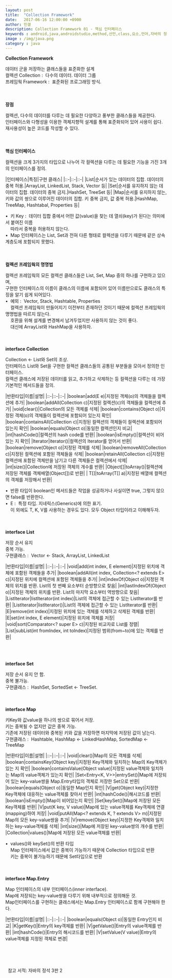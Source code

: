 ```yaml
---
layout: post
title:  "Collection Framework"
date:   2017-06-16 12:00:00 +0900
author: 민갤
description: Collection Framework 01 - 핵심 인터페이스
keywords : android,java,androidstudio,method,선언,class,요소,언어,자바의 정석,프로그래밍,Collection,Framework,CollectionFramework,Set,List,Map
image : /img/java.png
category : java
---
```

<div><strong class="h2">Collection Framework</strong></div><p></p>
<div>데이터 군을 저장하는 클래스들을 표준화한 설계</div>
<div>컬렉션 Collection :&nbsp; 다수의 데이터. 데이터 그룹</div>
<div>프레임웍 Framework :&nbsp; 표준화된 프로그래밍 방식.</div>

<br>
<br>
<br>

<div><strong>장점</strong></div><p></p>
<div>컬렉션, 다수의 데이터를 다루는 데 필요한 다양하고 풍부한 클래스들을 제공한다.</div>
<div>인터페이스와 다형성을 이용한 객체지향적 설계를 통해 표준화되어 있어 사용이 쉽다.</div>
<div>재사용성이 높은 코드를 작성할 수 있다.</div>

<br>
<br>
<br>

<div><strong>핵심 인터페이스</strong></div><p></p>
<div>컬렉션을 크게 3가지의 타입으로 나누어 각 컬렉션을 다루는 데 필요한 기능을 가진 3개의 인터페이스를 정의.</div>

|인터페이스|특징|구현 클래스|
|::-|::-|::-|
|List|순서가 있는 데이터의 집합. 데이터의 중복 허용.|ArrayList, LinkedList, Stack, Vector 등|
|Set|순서를 유지하지 않는 데이터의 집합. 데이터의 중복 금지.|HashSet, TreeSet 등|
|Map|순서를 유지하지 않는, 키와 값의 쌍으로 이루어진 데이터의 집합. 키 중복 금지, 값 중복 허용.|HashMap, TreeMap, Hashtabal, Properties 등|

<div>&#149;&nbsp; 키 Key :&nbsp; 데이터 집합 중에서 어떤 값(value)을 찾는 데 열쇠(key)가 된다는 의미에서 붙여진 이름</div>
<div>&nbsp; &nbsp; 따라서 중복을 허용하지 않는다.</div>
<div>&#149;&nbsp; Map 인터페이스는 List, Set과 전혀 다른 형태로 컬렉션을 다루기 때문에 같은 상속계층도에 포함되지 못했다.</div>

<br>
<br>
<br>

<div><strong>컬렉션 프레임웍의 명명법</strong></div><p></p>
<div>컬렉션 프레임웍의 모든 컬렉션 클래스들은 List, Set, Map 중의 하나를 구현하고 있으며,</div>
<div>구현한 인터페이스의 이름이 클래스의 이름에 포함되어 있어 이름만으로도 클래스의 특징을 알기 쉽게 되어있다.</div>
<div>&#149;&nbsp; 예외 :&nbsp; Vector, Stack, Hashtable, Properties</div>
<div>&nbsp; &nbsp; 컬렉션 프레임웍이 만들어지기 이전부터 존재하던 것이기 때문에 컬렉션 프레임웍의 명명법을 따르지 않는다.</div>
<div>&nbsp; &nbsp; 호환을 위해 설계를 변경해서 남겨두었지만 사용하지 않는 것이 좋다.</div>
<div>&nbsp; &nbsp; 대신에 ArrayList와 HashMap을 사용하자.</div>

<br>
<br>
<br>

<div><strong>interface Collection</strong></div><p></p>
<div>Collection ← List와 Set의 조상.</div>
<div>인터페이스 List와 Set을 구현한 컬렉션 클래스들의 공통된 부분들을 모아서 정의한 인터페이스.</div>
<div>컬렉션 클래스에 저장된 데이터를 읽고, 추가하고 삭제하는 등 컬렉션을 다루는 데 가장 기본적인 메서드들을 정의.</div>

|반환타입|이름|설명|
|::-|::-|::-|
|boolean|add(E e)|지정된 객체(o)의 객체들을 컬렉션에 추가|
|boolean|addAll(Collection<? extends E> c)|지정된 컬렉션(c)의 객체들을 컬렉션에 추가|
|void|clear()|Collection의 모든 객체를 삭제|
|boolean|contains(Object o)|지정된 객체(o)의 객체들이 컬렉션에 포함되어 있는지 확인|
|boolean|containsAll(Collection<?> c)|지정된 컬렉션의 객체들이 컬렉션에 포함되어 있는지 확인|
|boolean|equals(Object o)|동일한 컬렉션인지 비교|
|int|hashCode()|컬렉션의 hash code를 반환|
|boolean|isEmpty()|컬렉션이 비어있는 지 확인|
|Iterator<E>|iterator()|컬렉션의 Iterator를 얻어서 반환|
|boolean|remove(Object o)|지정된 객체를 삭제|
|boolean|removeAll(Collection<?> c)|지정된 컬렉션에 포함된 객체들을 삭제|
|boolean|retainAll(Collection<?> c)|지정된 컬렉션에 포함된 객체만을 남기고 다른 객체들은 컬렉션에서 삭제|
|int|size()|Collection에 저장된 객체의 개수를 반환|
|Object[]|toArray()|컬렉션에 저장된 객체를 객체배열(Object[])로 반환|
|<T> T[]|toArray(T[] a)|지정된 배열에 컬렉션의 객체를 저장해서 반환|

<div>&#149;&nbsp; 반환 타입이 boolean인 메서드들은 작업을 성공하거나 사실이면 true, 그렇지 않으면 false를 반환한다.</div>
<div>&#149;&nbsp; E :&nbsp; 특정 타입. 지네릭스(Generics)에 의한 표기.</div>
<div>&nbsp; &nbsp; 이 외에도 T, K, V를 사용하는 경우도 있다. 모두 Object 타입이라고 이해해두자.</div>

<br>
<br>
<br>

<div><strong>interface List</strong></div><p></p>
<div>저장 순서 유지</div>
<div>중복 가능.</div>
<div>구현클래스 :&nbsp; Vector ← Stack, ArrayList, LinkedList</div>

|반환타입|이름|설명|
|::-|::-|::-|
|void|add(int index, E element)|지정된 위치에 객체에 포함된 객체들을 추가|
|boolean|addAll(int index, Collection<? extends E> c)|지정된 위치에 컬렉션에 포함된 객체들을 추가|
|int|indexOf(Object o)|지정된 객체의 위치를 반환. List의 첫 번째 요소부터 순방향으로 찾음|
|int|lastIndexOf(Object o)|지정된 객체의 위치를 반환. List의 마지막 요소부터 역방향으로 찾음|
|ListIterator<E>|listIterator(int index)|List의 객체에 접근할 수 있는 ListIterator를 반환|
|ListIterator<E>|listIterator()|List의 객체에 접근할 수 있는 ListIterator를 반환|
|E|remove(int index)|지정된 위치에 있는 객체를 삭제하고 삭제된 객체를 반환|
|E|set(int index, E element)|지정된 위치에 객체를 저장|
|void|sort(Comparator<? super E> c)|지정된 비교자로 List를 정렬|
|List<E>|subList(int fromIndex, int toIndex)|지정된 범위(from~to)에 있는 객체를 반환|

<br>
<br>
<br>

<div><strong>interface Set</strong></div><p></p>
<div>저장 순서 유지 안 함.</div>
<div>중복 불가능.</div>
<div>구현클래스 :&nbsp; HashSet, SortedSet ← TreeSet.</div>

<br>
<br>
<br>

<div><strong>interface Map</strong></div><p></p>
<div>키Key와 값value을 하나의 쌍으로 묶어서 저장.</div>
<div>키는 중복될 수 없지만 값은 중복 가능.</div>
<div>기존에 저장된 데이터와 중복된 키와 값을 저장하면 마지막에 저장된 값이 남는다.</div>
<div>구현클래스 :&nbsp; Hashtable, HashMap ← LinkedHashMap, SortedMap ← TreeMap</div>

|반환타입|이름|설명|
|::-|::-|::-|
|void|clear()|Map의 모든 객체를 삭제|
|boolean|containsKey(Object key)|지정된 Key객체와 일치하는 Map의 Key객체가 있는 지 확인|
|boolean|containsValue(Object value)|지정된 value객체와 일치하는 Map의 value객체가 있는지 확인|
|Set<Entry<K, V>>|entrySet()|Map에 저장되어 있는 key-value쌍을 Map.Entry타입의 객체로 저장한 Set으로 반환|
|boolean|equals(Object o)|동일한 Map인지 확인|
|V|get(Object key)|지정한 Key객체에 대응하는 value객체를 찾아서 반환|
|int|hashCode()|해시코드를 반환|
|boolean|isEmpty()|Map이 비어있는지 확인|
|Set<K>|keySet()|Map에 저장된 모든 Key객체를 반환|
|V|put(K key, V value)|Map에 있는 value객체를 Key객체에 연결(mapping)하여 저장|
|void|putAll(Map<? extends K, ? extends V> m)|지정된 Map의 모든 key-value쌍을 추가|
|V|remove(Object key)|지정한 Key객체와 일치하는 key-value객체를 삭제|
|int|size()|Map에 저장된 key-value쌍의 개수를 반환|
|Collection|values()|Map에 저장된 모든 value객체를 반환|

<div>&#149;&nbsp; values()와 keySet()의 반환 타입</div>
<div>&nbsp; &nbsp; Map 인터페이스에서 값은 중복이 가능하기 때문에 Collection 타입으로 반환</div>
<div>&nbsp; &nbsp; 키는 중복이 불가능하기 때문에 Set타입으로 반환</div>

<br>
<br>
<br>

<div><strong>interface Map.Entry</strong></div><p></p>
<div>Map 인터페이스의 내부 인터페이스(inner interface).</div>
<div>Map에 저장되는 key-value쌍을 다루기 위해 내부적으로 정의해둔 것.</div>
<div>Map인터페이스를 구현하는 클래스에서는 Map.Entry 인터페이스로 함께 구현해야 한다.</div>

|반환타입|이름|설명|
|::-|::-|::-|
|boolean|equals(Object o)|동일한 Entry인지 비교|
|K|getKey()|Entry의 key객체를 반환|
|V|getValue()|Entry의 value객체를 반환|
|int|hashCode()|Entry의 해시코드를 반환|
|V|setValue(V value)|Entry의 value객체를 지정된 객체로 변경|

<br>
<br>
<br>

&#149;&nbsp; 참고 서적: 자바의 정석 3판 2